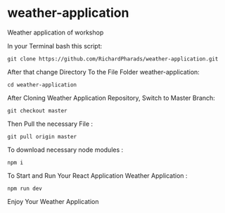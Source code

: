 # weather-application
Weather application of workshop

In your Terminal bash this script: 

	git clone https://github.com/RichardPharads/weather-application.git
 
After that change Directory To the File Folder weather-application:

	cd weather-application

After Cloning Weather Application Repository, Switch to Master Branch: 

	git checkout master

Then Pull the necessary File : 

  	git pull origin master
   
To download necessary node modules :

   	npm i
To Start and Run Your React Application Weather Application : 

    npm run dev

Enjoy Your Weather Application 

